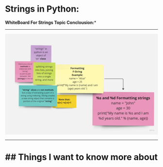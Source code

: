 # Strings in Python:
**WhiteBoard For Strings Topic Conclousion:***

******
![String](String.jpg)
****
# ## Things I want to know more about
